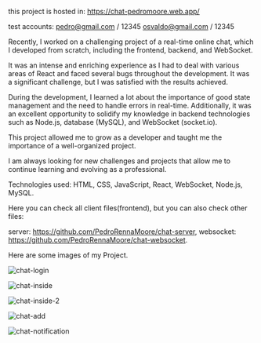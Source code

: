 this project is hosted in: https://chat-pedromoore.web.app/

test accounts: 
pedro@gmail.com / 12345
osvaldo@gmail.com / 12345

Recently, I worked on a challenging project of a real-time online chat, which I developed from scratch, including the frontend, backend, and WebSocket.

It was an intense and enriching experience as I had to deal with various areas of React and faced several bugs throughout the development. It was a significant challenge, but I was satisfied with the results achieved.

During the development, I learned a lot about the importance of good state management and the need to handle errors in real-time. Additionally, it was an excellent opportunity to solidify my knowledge in backend technologies such as Node.js, database (MySQL), and WebSocket (socket.io).

This project allowed me to grow as a developer and taught me the importance of a well-organized project.

I am always looking for new challenges and projects that allow me to continue learning and evolving as a professional.

Technologies used: HTML, CSS, JavaScript, React, WebSocket, Node.js, MySQL.

Here you can check all client files(frontend), but you can also check other files:

server: https://github.com/PedroRennaMoore/chat-server, 
websocket: https://github.com/PedroRennaMoore/chat-websocket.

Here are some images of my Project.

![chat-login](https://github.com/PedroRennaMoore/chat-client/assets/113116512/5bddddff-d589-4e8d-a4c9-7238de30fdda)

![chat-inside](https://github.com/PedroRennaMoore/chat-client/assets/113116512/bf78f33e-e2b8-452d-99f9-3b5fd9a6c9de)

![chat-inside-2](https://github.com/PedroRennaMoore/chat-client/assets/113116512/21a7b659-5ce0-4a04-a6b3-4a4017faf88a)

![chat-add](https://github.com/PedroRennaMoore/chat-client/assets/113116512/24b5cb2d-f999-49af-afcb-cb4e4366ab9a)

![chat-notification](https://github.com/PedroRennaMoore/chat-client/assets/113116512/cc948295-047c-4ab3-9c4d-8378f9edb99b)
